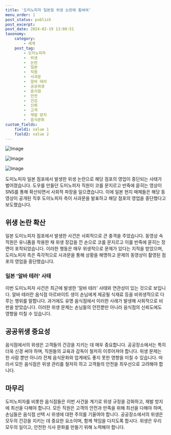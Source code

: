 ```yaml
---
title: '도미노피자 일본점 위생 논란에 휩싸여'
menu_order: 1
post_status: publish
post_excerpt: 
post_date: 2024-02-19 13:08:51
taxonomy:
    category:
        - 세계
    post_tag:
        - 도미노피자
        -  위생
        -  논란
        -  일본
        -  직원
        -  사과문
        -  알바 테러
        -  공공위생
        -  음식점
        -  안전
        -  건강
        -  신뢰
        -  고객
        -  재발 방지
        -  음식문화
custom_fields:
    field1: value 1
    field2: value 2
---
```


![Image](https://imgnews.pstatic.net/image/277/2024/02/13/0005379056_001_20240213133211947.jpeg?type=w647)

![Image](https://imgnews.pstatic.net/image/277/2024/02/13/0005379056_002_20240213133211973.gif?type=w647)

![Image](https://imgnews.pstatic.net/image/277/2024/02/13/0005379056_003_20240213133212059.jpeg?type=w647)

도미노피자 일본 점포에서 발생한 위생 논란으로 해당 점포의 영업이 중단되는 사태가 벌어졌습니다. 도우를 만들던 도미노피자 직원이 코를 문지르고 반죽에 묻히는 영상이 SNS를 통해 확산되면서 사회적 파장을 일으켰습니다. 이에 일본 현지 매체들은 해당 동영상이 공개된 직후 도미노피자 측이 사과문을 발표하고 해당 점포의 영업을 중단했다고 보도했습니다.
## 위생 논란 확산
일본 도미노피자 점포에서 발생한 사건은 사회적으로 큰 충격을 주었습니다. 동영상 속 직원은 유니폼을 착용한 채 위생 장갑을 낀 손으로 코를 문지르고 이를 반죽에 묻히는 장면이 포착되었습니다. 이러한 행동은 매우 위생적으로 문제가 있다는 지적을 받았으며, 도미노피자 측은 즉각적으로 사과문을 통해 상황을 해명하고 문제의 동영상이 촬영된 점포의 영업을 중단했습니다.
### 일본 '알바 테러' 사태
이번 도미노피자 사건은 최근에 발생한 '알바 테러' 사태와 연관성이 있는 것으로 보입니다. 알바 테러란 음식점 아르바이트 생이 손님에게 제공될 식재료 등을 비위생적으로 다루는 행위를 말합니다. 과거에도 유명 음식점에서 이러한 사례가 발생해 사회적으로 비판을 받았습니다. 이러한 위생 문제는 손님들의 안전뿐만 아니라 음식점의 신뢰도에도 영향을 미칠 수 있습니다.
## 공공위생 중요성
음식점에서의 위생은 고객들의 건강을 지키는 데 매우 중요합니다. 공공장소에서는 특히 더욱 신경 써야 하며, 직원들의 교육과 감독이 철저히 이루어져야 합니다. 위생 문제는 한 사람 뿐만 아니라 전체 음식문화와 업계에도 좋지 못한 영향을 미칠 수 있습니다. 따라서 모든 음식점은 위생 관리를 철저히 하고 고객들의 안전을 최우선으로 고려해야 합니다.
## 마무리
도미노피자를 비롯한 음식점들은 이번 사건을 계기로 위생 규정을 강화하고, 재발 방지에 최선을 다해야 합니다. 모든 직원은 고객의 안전과 만족을 위해 최선을 다해야 하며, 손님들은 음식점 선택 시 위생에 대한 주의를 기울여야 합니다. 공공장소에서의 위생은 모두의 건강을 지키는 데 중요한 요소이며, 함께 책임을 다지도록 합시다. 위생은 우리 모두의 일이고, 안전한 식사 문화를 만들기 위해 노력해야 합니다.
